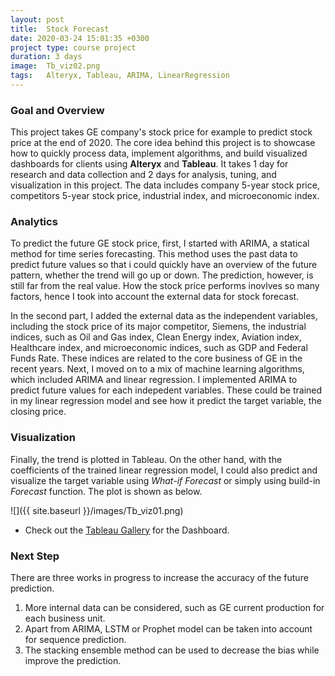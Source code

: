 ```yaml
---
layout: post
title:  Stock Forecast
date: 2020-03-24 15:01:35 +0300
project type: course project
duration: 3 days
image:  Tb_viz02.png
tags:   Alteryx, Tableau, ARIMA, LinearRegression 
---
```

### Goal and Overview
This project takes GE company's stock price for example to predict stock price at the end of 2020. The core idea behind this project is to showcase how to quickly process data, implement algorithms, and build visualized dashboards for clients using __Alteryx__ and __Tableau__. It takes 1 day for research and data collection and 2 days for analysis, tuning, and visualization in this project. The data includes company 5-year stock price, competitors 5-year stock price, industrial index, and microeconomic index.


### Analytics
To predict the future GE stock price, first, I started with ARIMA, a statical method for time series forecasting. This method uses the past data to predict future values so that i could quickly have an overview of the future pattern, whether the trend will go up or down. The prediction, however, is still far from the real value. How the stock price performs inovlves so many factors, hence I took into account the external data for stock forecast.

In the second part, I added the external data as the independent variables, including the stock price of its major competitor, Siemens, the industrial indices, such as Oil and Gas index, Clean Energy index, Aviation index, Healthcare index, and microeconomic indices, such as GDP and Federal Funds Rate. These indices are related to the core business of GE in the recent years. Next, I moved on to a mix of machine learning algorithms, which included ARIMA and linear regression. I implemented ARIMA to predict future values for each indepedent variables. These could be trained in my linear regression model and see how it predict the target variable, the closing price. 


### Visualization
Finally, the trend is plotted in Tableau. On the other hand, with the coefficients of the trained linear regression model, I could also predict and visualize the target variable using *What-if Forecast* or simply using build-in *Forecast* function. The plot is shown as below. 

![]({{ site.baseurl }}/images/Tb_viz01.png)
- Check out the [Tableau Gallery][tableau] for the Dashboard.

[tableau]: https://public.tableau.com/profile/joanna5709#!/vizhome/StockForecast_15856896441140/StockPricePredictionDashboard

### Next Step
There are three works in progress to increase the accuracy of the future prediction. 
1. More internal data can be considered, such as GE current production for each business unit. 
2. Apart from ARIMA, LSTM or Prophet model can be taken into account for sequence prediction. 
3. The stacking ensemble method can be used to decrease the bias while improve the prediction.
